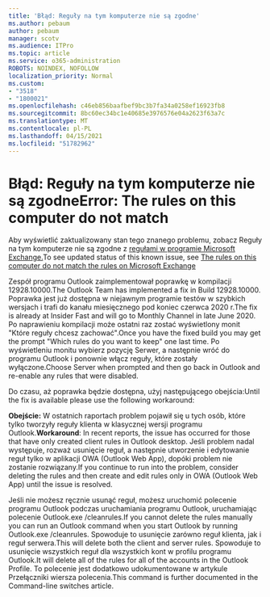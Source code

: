 ```yaml
---
title: 'Błąd: Reguły na tym komputerze nie są zgodne'
ms.author: pebaum
author: pebaum
manager: scotv
ms.audience: ITPro
ms.topic: article
ms.service: o365-administration
ROBOTS: NOINDEX, NOFOLLOW
localization_priority: Normal
ms.custom:
- "3518"
- "1800021"
ms.openlocfilehash: c46eb856baafbef9bc3b7fa34a0258ef16923fb8
ms.sourcegitcommit: 8bc60ec34bc1e40685e3976576e04a2623f63a7c
ms.translationtype: MT
ms.contentlocale: pl-PL
ms.lasthandoff: 04/15/2021
ms.locfileid: "51782962"
---
```

# <a name="error-the-rules-on-this-computer-do-not-match"></a><span data-ttu-id="e75b4-102">Błąd: Reguły na tym komputerze nie są zgodne</span><span class="sxs-lookup"><span data-stu-id="e75b4-102">Error: The rules on this computer do not match</span></span>

<span data-ttu-id="e75b4-103">Aby wyświetlić zaktualizowany stan tego znanego problemu, zobacz Reguły na tym komputerze nie są zgodne z [regułami w programie Microsoft Exchange.](https://support.office.com/article/d032e037-b224-429e-b325-633afde9b5f0)</span><span class="sxs-lookup"><span data-stu-id="e75b4-103">To see updated status of this known issue, see [The rules on this computer do not match the rules on Microsoft Exchange](https://support.office.com/article/d032e037-b224-429e-b325-633afde9b5f0)</span></span>

<span data-ttu-id="e75b4-104">Zespół programu Outlook zaimplementował poprawkę w kompilacji 12928.10000.</span><span class="sxs-lookup"><span data-stu-id="e75b4-104">The Outlook Team has implemented a fix in Build 12928.10000.</span></span> <span data-ttu-id="e75b4-105">Poprawka jest już dostępna w niejawnym programie testów w szybkich wersjach i trafi do kanału miesięcznego pod koniec czerwca 2020 r.</span><span class="sxs-lookup"><span data-stu-id="e75b4-105">The fix is already at Insider Fast and will go to Monthly Channel in late June 2020.</span></span> <span data-ttu-id="e75b4-106">Po naprawieniu kompilacji może ostatni raz zostać wyświetlony monit "Które reguły chcesz zachować".</span><span class="sxs-lookup"><span data-stu-id="e75b4-106">Once you have the fixed build you may get the prompt "Which rules do you want to keep" one last time.</span></span> <span data-ttu-id="e75b4-107">Po wyświetleniu monitu wybierz pozycję Serwer, a następnie wróć do programu Outlook i ponownie włącz reguły, które zostały wyłączone.</span><span class="sxs-lookup"><span data-stu-id="e75b4-107">Choose Server when prompted and then go back in Outlook and re-enable any rules that were disabled.</span></span>

<span data-ttu-id="e75b4-108">Do czasu, aż poprawka będzie dostępna, użyj następującego obejścia:</span><span class="sxs-lookup"><span data-stu-id="e75b4-108">Until the fix is available please use the following workaround:</span></span>

<span data-ttu-id="e75b4-109">**Obejście:** W ostatnich raportach problem pojawił się u tych osób, które tylko tworzyły reguły klienta w klasycznej wersji programu Outlook.</span><span class="sxs-lookup"><span data-stu-id="e75b4-109">**Workaround**: In recent reports, the issue has occurred for those that have only created client rules in Outlook desktop.</span></span> <span data-ttu-id="e75b4-110">Jeśli problem nadal występuje, rozważ usunięcie reguł, a następnie utworzenie i edytowanie reguł tylko w aplikacji OWA (Outlook Web App), dopóki problem nie zostanie rozwiązany.</span><span class="sxs-lookup"><span data-stu-id="e75b4-110">If you continue to run into the problem, consider deleting the rules and then create and edit rules only in OWA (Outlook Web App) until the issue is resolved.</span></span>

<span data-ttu-id="e75b4-111">Jeśli nie możesz ręcznie usunąć reguł, możesz uruchomić polecenie programu Outlook podczas uruchamiania programu Outlook, uruchamiając polecenie Outlook.exe /cleanrules.</span><span class="sxs-lookup"><span data-stu-id="e75b4-111">If you cannot delete the rules manually you can run an Outlook command when you start Outlook by running Outlook.exe /cleanrules.</span></span> <span data-ttu-id="e75b4-112">Spowoduje to usunięcie zarówno reguł klienta, jak i reguł serwera.</span><span class="sxs-lookup"><span data-stu-id="e75b4-112">This will delete both the client and server rules.</span></span> <span data-ttu-id="e75b4-113">Spowoduje to usunięcie wszystkich reguł dla wszystkich kont w profilu programu Outlook.</span><span class="sxs-lookup"><span data-stu-id="e75b4-113">It will delete all of the rules for all of the accounts in the Outlook Profile.</span></span> <span data-ttu-id="e75b4-114">To polecenie jest dodatkowo udokumentowane w artykule Przełączniki wiersza polecenia.</span><span class="sxs-lookup"><span data-stu-id="e75b4-114">This command is further documented in the Command-line switches article.</span></span>

